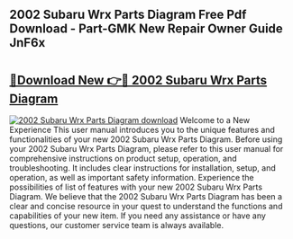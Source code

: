 ## 2002 Subaru Wrx Parts Diagram Free Pdf Download - Part-GMK New Repair Owner Guide JnF6x

# <h2><a href="http://dfkqst.blite.top/?on=2002+Subaru+Wrx+Parts+Diagram">🔗Download New 👉🔴 2002 Subaru Wrx Parts Diagram</a></h2>

[![2002 Subaru Wrx Parts Diagram download](https://i.imgur.com/lujVjoI.png)](http://dfkqst.blite.top/?on=2002+Subaru+Wrx+Parts+Diagram)
Welcome to a New Experience This user manual introduces you to the unique features and functionalities of your new 2002 Subaru Wrx Parts Diagram. Before using your 2002 Subaru Wrx Parts Diagram, please refer to this user manual for comprehensive instructions on product setup, operation, and troubleshooting. It includes clear instructions for installation, setup, and operation, as well as important safety information. Experience the possibilities of list of features with your new 2002 Subaru Wrx Parts Diagram. We believe that the 2002 Subaru Wrx Parts Diagram has been a clear and concise resource in your quest to understand the functions and capabilities of your new item. If you need any assistance or have any questions, our customer service team is always available.
